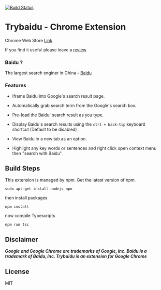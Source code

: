 [![Build Status](https://travis-ci.org/waynezhang1995/trybaidu-chrome-extension.svg?branch=master)](https://travis-ci.org/waynezhang1995/trybaidu-chrome-extension)

# Trybaidu - Chrome Extension

Chrome Web Store [Link](https://chrome.google.com/webstore/detail/trybaidu/ifmhokadajfjcndoggkfifjfghbldbmf)

If you find it useful please leave a [review](https://chrome.google.com/webstore/detail/trybaidu/ifmhokadajfjcndoggkfifjfghbldbmf/reviews)

### Baidu ?
The largest search enginer in China - [Baidu](https://en.wikipedia.org/wiki/Baidu)

### Features

 - Iframe Baidu into Google's search result page.

 - Automatically grab search term from the Google's search box.

 - Pre-load the Baidu' search result as you type.

 - Display Baidu's search results using the ```ctrl + back-tip``` keyboard shortcut (Default to be disabled)

 - View Baidu in a new tab as an option.

 - Highlight any key words or sentences and right click open context menu then "search with Baidu".

## Build Steps

This extension is managed by npm. Get the latest version of npm.
```
sudo apt-get install nodejs npm
```

then install packages
```
npm install
```

now compile Typescripts
```
npm run tsc
```
## Disclaimer
**_Google and Google Chrome are trademarks of Google, Inc. Baidu is a trademark of Baidu, Inc. Trybaidu is an extension for Google Chrome_**

## License

MIT
